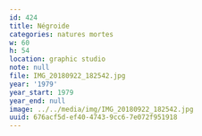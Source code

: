 ```yaml
---
id: 424
title: Négroide
categories: natures mortes
w: 60
h: 54
location: graphic studio
note: null
file: IMG_20180922_182542.jpg
year: '1979'
year_start: 1979
year_end: null
image: ../../media/img/IMG_20180922_182542.jpg
uuid: 676acf5d-ef40-4743-9cc6-7e072f951918
---
```


